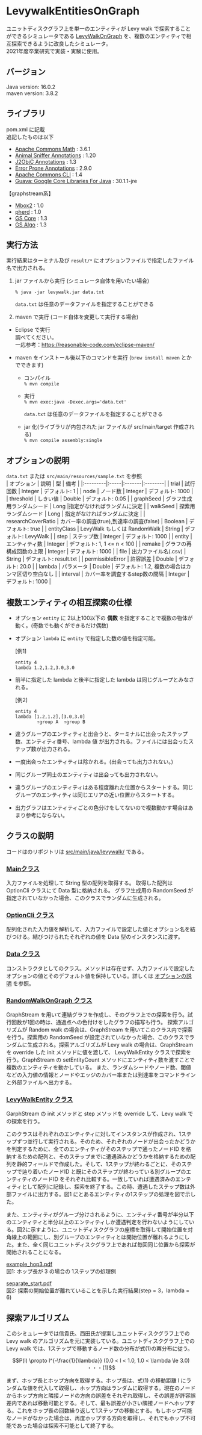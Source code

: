 # LevywalkEntitiesOnGraph
  
ユニットディスクグラフ上を単一のエンティティが Levy walk で探索することができるシミュレータである [LevyWalkOnGraph](https://github.com/KentaToshikura/LevyWalkOnGraph) を、複数のエンティティで相互探索できるように改良したシミュレータ。  
2021年度卒業研究で実装・実験に使用。  
  
## バージョン  
Java version: 16.0.2  
maven version: 3.8.2  

## ライブラリ
pom.xml に記載  
追記したものは以下  
  
- [Apache Commons Math](https://mvnrepository.com/artifact/org.apache.commons/commons-math3) : 3.6.1
- [Animal Sniffer Annotations](https://mvnrepository.com/artifact/org.codehaus.mojo/animal-sniffer-annotations) : 1.20
- [J2ObjC Annotations](https://mvnrepository.com/artifact/com.google.j2objc/j2objc-annotations) : 1.3
- [Error Prone Annotations](https://mvnrepository.com/artifact/com.google.errorprone/error_prone_annotations) : 2.9.0
- [Apache Commons CLI](https://mvnrepository.com/artifact/commons-cli/commons-cli) : 1.4
- [Guava: Google Core Libraries For Java](https://mvnrepository.com/artifact/com.google.guava/guava) : 30.1.1-jre
  
【graphstream系】  
- [Mbox2](https://mvnrepository.com/artifact/org.graphstream/mbox2) : 1.0
- [pherd](https://mvnrepository.com/artifact/org.graphstream/pherd) : 1.0
- [GS Core](https://mvnrepository.com/artifact/org.graphstream/gs-core) : 1.3
- [GS Algo](https://mvnrepository.com/artifact/org.graphstream/gs-algo) : 1.3
  
## 実行方法  
実行結果はターミナル及び `result/*` にオプションファイルで指定したファイル名で出力される。  
  
1. jar ファイルから実行 (シミュレータ自体を用いたい場合)  
  
    `% java -jar levywalk.jar data.txt`  

    `data.txt` は任意のデータファイルを指定することができる
  
2. maven で実行 (コード自体を変更して実行する場合)  
  - Eclipse で実行  
    調べてください。  
    一応参考：https://reasonable-code.com/eclipse-maven/  
  
  - maven をインストール後以下のコマンドを実行 (`brew install maven` とかでできます)
    - コンパイル  
      `% mvn compile`  
        
    - 実行  
      `% mvn exec:java -Dexec.args='data.txt'`  
        
      `data.txt` は任意のデータファイルを指定することができる  
        
    - jar 化(ライブラリが内包された jar ファイルが src/main/target 作成される)  
      `% mvn compile assembly:single`  
  

## オプションの説明  
`data.txt` または `src/main/resources/sample.txt` を参照  
| オプション | 説明 | 型 | 備考 |
|:---------|:-----|:-------|:--------|
| trial | 試行回数 | Integer | デフォルト: 1 |
| node | ノード数 | Integer | デフォルト: 1000 |
| threshold | しきい値 | Double | デフォルト: 0.05 |
| graphSeed | グラフ生成用ランダムシード | Long |指定がなければランダムに決定 |
| walkSeed | 探索用ランダムシード | Long | 指定がなければランダムに決定 |
| researchCoverRatio | カバー率の調査(true),到達率の調査(false) | Boolean | デフォルト: true |
| entityClass | LevyWalk もしくは RandomWalk | String | デフォルト: LevyWalk |
| step | ステップ数 | Integer | デフォルト: 1000 |
| entity | エンティティ数 | Integer | デフォルト: 1, 1 <= n < 100 |
| remake | グラフの再構成回数の上限 | Integer | デフォルト: 1000 |
| file | 出力ファイル名(.csv) | String | デフォルト: result.txt |
| permissibleError | 許容誤差 | Double | デフォルト: 20.0 |
| lambda | パラメータ | Double | デフォルト: 1.2, 複数の場合はカンマ区切り空白なし |
| interval | カバー率を調査するstep数の間隔 | Integer | デフォルト: 1000 |
  
## 複数エンティティの相互探索の仕様  
- オプション `entity` に 2以上100以下の **偶数** を指定することで複数の物体が動く。(奇数でも動くができるだけ偶数)  
- オプション `lambda` に `entity` で指定した数の値を指定可能。  
  
  [例1]
  ```
  entity 4
  lambda 1.2,1.2,3.0,3.0
  ```  
  
- 前半に指定した lambda と後半に指定した lambda は同じグループとみなされる。  
  
  [例2]
  ```
  entity 4
  lambda [1.2,1.2],[3.0,3.0]
          ↑group A  ↑group B 
  ```  
  
- 違うグループのエンティティと出会うと、ターミナルに出会ったステップ数、エンティティ番号、lambda 値 が出力される。ファイルには出会ったステップ数が出力される。  
- 一度出会ったエンティティは除かれる。(出会っても出力されない。)  
- 同じグループ同士のエンティティは出会っても出力されない。  
- 違うグループのエンティティはある程度離れた位置からスタートする。同じグループのエンティティは同じエリアの近い位置からスタートする。  
- 出力グラフはエンティティごとの色分けをしてないので複数動かす場合はあまり参考にならない。

## クラスの説明
コードはのリポジトリは [src/main/java/levywalk/](https://github.com/nischis/LevyWalkEntitiesOnGraph/tree/main/src/main/java/levywalk) である。  
  
### [Mainクラス](https://github.com/nischis/LevyWalkEntitiesOnGraph/blob/main/src/main/java/levywalk/Main.java)
  入力ファイルを処理して String 型の配列を取得する。
  取得した配列は OptionCli クラスにて Data 型に格納される。
  グラフ生成用の RandomSeed が指定されていなかった場合、このクラスでランダムに生成される。

### [OptionCli クラス](https://github.com/nischis/LevyWalkEntitiesOnGraph/blob/main/src/main/java/levywalk/OptionCli.java)
  配列化された入力値を解析して、入力ファイルで設定した値とオプション名を結びつける。結びつけられたそれぞれの値を Data 型のインスタンスに渡す。
  
### [Data クラス](https://github.com/nischis/LevyWalkEntitiesOnGraph/blob/main/src/main/java/levywalk/Data.java)
  コンストラクタとしてのクラス。メソッドは存在せず、入力ファイルで設定したオプションの値とそのデフォルト値を保持している。詳しくは [オプションの説明](https://github.com/nischis/LevyWalkEntitiesOnGraph#オプションの説明) を参照。

### [RandomWalkOnGraph クラス](https://github.com/nischis/LevyWalkEntitiesOnGraph/blob/main/src/main/java/levywalk/RandomWalkOnGraph.java)
  GraphStream を用いて連結グラフを作成し、そのグラフ上での探索を行う。試行回数が1回の時は、通過点への色付けをしたグラフの描写も行う。
  探索アルゴリズムが Random walk の場合は、GraphStream を用いてこのクラス内で探索を行う。探索用の RandomSeed が設定されていなかった場合、このクラスでランダムに生成される。探索アルゴリズムが Levy walk の場合は、GraphStream を override した init メソッドに値を渡して、 LevyWalkEntity クラスで探索を行う。GraphStream の setEntityCount メソッドにエンティティ数を渡すことで複数のエンティティを動かしている。
  また、ランダムシードやノード数、閾値などの入力値の情報とノードやエッジのカバー率または到達率をコマンドラインと外部ファイルへ出力する。
  
### [LevyWalkEntity クラス](https://github.com/nischis/LevyWalkEntitiesOnGraph/blob/main/src/main/java/levywalk/LevyWalkEntity.java)
  GarphStream の init メソッドと step メソッドを override して、Levy walk での探索を行う。  


  このクラスはそれぞれのエンティティに対してインスタンスが作成され、1ステップずつ並行して実行される。そのため、それぞれのノードが出会ったかどうかを判定するために、全てのエンティティがそのステップで通ったノードID を格納するための配列と、そのステップまでに遭遇済みかどうかを格納するための配列を静的フィールドで作成した。そして、1ステップが終わるごとに、そのステップで辿り着いたノードID と既にそのステップが終わっている別グループのエンティティのノードID をそれぞれ比較する。一致していれば遭遇済みのエンティティとして配列に記録し、探索を終了する。この時、遭遇したステップ数は外部ファイルに出力する。図1 にとあるエンティティの1ステップの処理を図で示した。
   
   また、エンティティがグループ分けされるように、エンティティ番号が半分以下のエンティティと半分以上のエンティティしか遭遇判定を行わないようにしている。図2に示すように、ユニットディスクグラフの座標を取得して開始位置を対角線上の範囲にし、別グループのエンティティとは開始位置が離れるようにした。また、全く同じユニットディスクグラフ上であれば毎回同じ位置から探索が開始されることになる。

[example_hop3.pdf](https://github.com/nischis/LevyWalkEntitiesOnGraph/files/7963309/example_hop3.pdf)  
図1: ホップ長が 3 の場合の 1ステップの処理例  
  
[separate_start.pdf](https://github.com/nischis/LevyWalkEntitiesOnGraph/files/7963310/separate_start.pdf)  
図2: 探索の開始位置が離れていることを示した実行結果(step = 3，lambda = 6)
  
  
## 探索アルゴリズム
このシミュレータでは信貴氏、西田氏が提案しユニットディスクグラフ上での Levy walk のアルゴリズムを元に実装している。ユニットディスクグラフ上での Levy walk では、1ステップで移動するノード数の分布が式(1)の冪分布に従う。  
  
  $$P(l) \propto l^{-\frac{1}{\lambda}} (0.0 < l < 1.0, 1.0 < \lambda \le 3.0)  ・・・(1)$$  
  
まず、ホップ長とホップ方向を取得する。ホップ長は、式(1) の移動距離 l にランダムな値を代入して取得し、ホップ方向はランダムに取得する。現在のノードからホップ方向と隣接ノードの方向の誤差をそれぞれ取得し、その誤差が許容誤差内であれば移動可能とする。そして、最も誤差が小さい隣接ノードへホップする。これをホップ長の回数繰り返して1ステップの移動とする。もしホップ可能なノードがなかった場合は、再度ホップする方向を取得し、それでもホップ不可能であった場合は探索不可能として終了する。
  